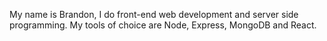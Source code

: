 My name is Brandon, I do front-end web development and server side programming. My tools of choice are Node, Express, MongoDB and React.
